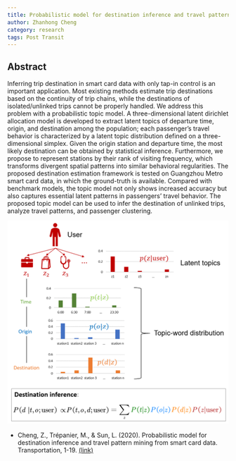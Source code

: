 ```yaml
---
title: Probabilistic model for destination inference and travel pattern mining from smart card data
author: Zhanhong Cheng
category: research
tags: Post Transit
---
```


## Abstract
Inferring trip destination in smart card data with only tap-in control is an important application. Most existing methods estimate trip destinations based on the continuity of trip chains, while the destinations of isolated/unlinked trips cannot be properly handled. We address this problem with a probabilistic topic model. A three-dimensional latent dirichlet allocation model is developed to extract latent topics of departure time, origin, and destination among the population; each passenger’s travel behavior is characterized by a latent topic distribution defined on a three-dimensional simplex. Given the origin station and departure time, the most likely destination can be obtained by statistical inference. Furthermore, we propose to represent stations by their rank of visiting frequency, which transforms divergent spatial patterns into similar behavioral regularities. The proposed destination estimation framework is tested on Guangzhou Metro smart card data, in which the ground-truth is available. Compared with benchmark models, the topic model not only shows increased accuracy but also captures essential latent patterns in passengers’ travel behavior. The proposed topic model can be used to infer the destination of unlinked trips, analyze travel patterns, and passenger clustering.

![](../img/projects/Destination_inference.png)

- Cheng, Z., Trépanier, M., & Sun, L. (2020). Probabilistic model for destination inference and travel pattern mining from smart card data. Transportation, 1-19. [(link)](https://doi.org/10.1007/s11116-020-10120-0)



